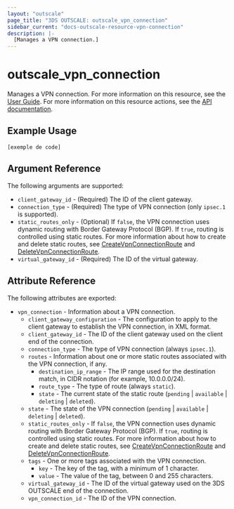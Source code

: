 ```yaml
---
layout: "outscale"
page_title: "3DS OUTSCALE: outscale_vpn_connection"
sidebar_current: "docs-outscale-resource-vpn-connection"
description: |-
  [Manages a VPN connection.]
---
```


# outscale_vpn_connection

Manages a VPN connection.
For more information on this resource, see the [User Guide](https://wiki.outscale.net/display/EN/About+VPN+Connections).
For more information on this resource actions, see the [API documentation](https://docs-beta.outscale.com/#3ds-outscale-api-vpnconnection).

## Example Usage

```hcl
[exemple de code]
```

## Argument Reference

The following arguments are supported:

* `client_gateway_id` - (Required) The ID of the client gateway.
* `connection_type` - (Required) The type of VPN connection (only `ipsec.1` is supported).
* `static_routes_only` - (Optional) If `false`, the VPN connection uses dynamic routing with Border Gateway Protocol (BGP). If `true`, routing is controlled using static routes. For more information about how to create and delete static routes, see [CreateVpnConnectionRoute](https://docs-beta.outscale.com/#createvpnconnectionroute) and [DeleteVpnConnectionRoute](https://docs-beta.outscale.com/#deletevpnconnectionroute).
* `virtual_gateway_id` - (Required) The ID of the virtual gateway.

## Attribute Reference

The following attributes are exported:

* `vpn_connection` - Information about a VPN connection.
  * `client_gateway_configuration` - The configuration to apply to the client gateway to establish the VPN connection, in XML format.
  * `client_gateway_id` - The ID of the client gateway used on the client end of the connection.
  * `connection_type` - The type of VPN connection (always `ipsec.1`).
  * `routes` - Information about one or more static routes associated with the VPN connection, if any.
    * `destination_ip_range` - The IP range used for the destination match, in CIDR notation (for example, 10.0.0.0/24).
    * `route_type` - The type of route (always `static`).
    * `state` - The current state of the static route (`pending` \| `available` \| `deleting` \| `deleted`).
  * `state` - The state of the VPN connection (`pending` \| `available` \| `deleting` \| `deleted`).
  * `static_routes_only` - If `false`, the VPN connection uses dynamic routing with Border Gateway Protocol (BGP). If `true`, routing is controlled using static routes. For more information about how to create and delete static routes, see [CreateVpnConnectionRoute](https://docs-beta.outscale.com/#createvpnconnectionroute) and [DeleteVpnConnectionRoute](https://docs-beta.outscale.com/#deletevpnconnectionroute).
  * `tags` - One or more tags associated with the VPN connection.
    * `key` - The key of the tag, with a minimum of 1 character.
    * `value` - The value of the tag, between 0 and 255 characters.
  * `virtual_gateway_id` - The ID of the virtual gateway used on the 3DS OUTSCALE end of the connection.
  * `vpn_connection_id` - The ID of the VPN connection.
